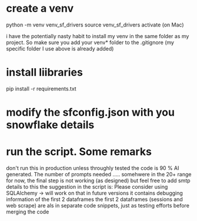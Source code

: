 # create a venv

python -m venv venv_sf_drivers
source venv_sf_drivers activate (on Mac)

i have the potentially nasty habit to install my venv in the same folder as my project. So make sure you add your venv* folder to the .gitignore (my specific folder I use above is already added)

# install liibraries
pip install -r requirements.txt

# modify the sfconfig.json with you snowflake details

# run the script. Some remarks
don't run this in production unless throughly tested
the code is 90 % AI generated. The number of prompts needed ..... somehwere in the 20+ range
for now, the final step is not working (as designed) but feel free to add smtp details to this
the suggestion in the script is: Please consider using SQLAlchemy -> will work on that in future versions
it contains debugging information of the first 2 dataframes
the first 2 dataframes (sessions and web scrape) are als in separate code snippets, just as testing efforts before merging the code
